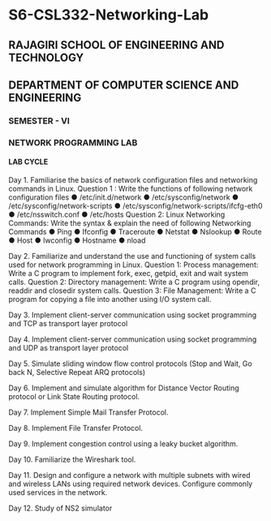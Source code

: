 # S6-CSL332-Networking-Lab

## RAJAGIRI SCHOOL OF ENGINEERING AND TECHNOLOGY
## DEPARTMENT OF COMPUTER SCIENCE AND ENGINEERING

### SEMESTER - VI

### NETWORK PROGRAMMING LAB

#### LAB CYCLE

Day 1. Familiarise the basics of network configuration files and networking commands in Linux.
Question 1 : Write the functions of following network configuration files
● /etc/init.d/network
● /etc/sysconfig/network
● /etc/sysconfig/network-scripts
● /etc/sysconfig/network-scripts/ifcfg-eth0
● /etc/nsswitch.conf
● /etc/hosts
Question 2: Linux Networking Commands: Write the syntax &amp; explain the need of following Networking Commands
● Ping
● Ifconfig
● Traceroute
● Netstat
● Nslookup
● Route
● Host
● Iwconfig
● Hostname
● nload

Day 2. Familiarize and understand the use and functioning of system calls used for network programming in Linux.
Question 1: Process management: Write a C program to implement fork, exec, getpid, exit and wait system calls.
Question 2: Directory management: Write a C program using opendir, readdir and closedir system calls.
Question 3: File Management: Write a C program for copying a file into another using I/O system call.

Day 3. Implement client-server communication using socket programming and TCP as transport layer protocol

Day 4. Implement client-server communication using socket programming and UDP as transport layer protocol

Day 5. Simulate sliding window flow control protocols (Stop and Wait, Go back N, Selective Repeat ARQ protocols)

Day 6. Implement and simulate algorithm for Distance Vector Routing protocol or Link State Routing protocol.

Day 7. Implement Simple Mail Transfer Protocol.

Day 8. Implement File Transfer Protocol.

Day 9. Implement congestion control using a leaky bucket algorithm.

Day 10. Familiarize the Wireshark tool.

Day 11. Design and configure a network with multiple subnets with wired and wireless LANs using required network devices. Configure commonly used services in the network.

Day 12. Study of NS2 simulator
